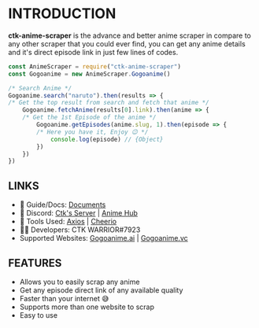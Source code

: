 # INTRODUCTION
**ctk-anime-scraper** is the advance and better anime scraper in compare to any other scraper that you could ever find, you can get any anime details and it's direct episode link in just few lines of codes.
```js
const AnimeScraper = require("ctk-anime-scraper")
const Gogoanime = new AnimeScraper.Gogoanime()

/* Search Anime */
Gogoanime.search("naruto").then(results => {
/* Get the top result from search and fetch that anime */
	Gogoanime.fetchAnime(results[0].link).then(anime => {
	/* Get the 1st Episode of the anime */
		Gogoanime.getEpisodes(anime.slug, 1).then(episode => {
		/* Here you have it, Enjoy 😉 */
			console.log(episode) // {Object}
		})
	})
})
```

## LINKS
- 📃 Guide/Docs: [Documents](https://ctk-doc.gitbook.io/ctk-anime-scraper/) 
- 💬 Discord: [Ctk's Server]([https://withwin.in/dbd](https://withwin.in/dbd)) | [Anime Hub](https://discord.io/anime_hub)
- 🔨 Tools Used: [Axios](https://www.npmjs.com/package/axios) | [Cheerio](https://www.npmjs.com/package/cheerio) 
- 👩‍💻 Developers: CTK WARRIOR#7923
- Supported Websites: [Gogoanime.ai](https://gogoanime.ai/) | [Gogoanime.vc](https://gogoanime.vc/)

## FEATURES
- Allows you to easily scrap any anime
- Get any episode direct link of any available quality
- Faster than your internet 😅
- Supports more than one website to scrap
- Easy to use